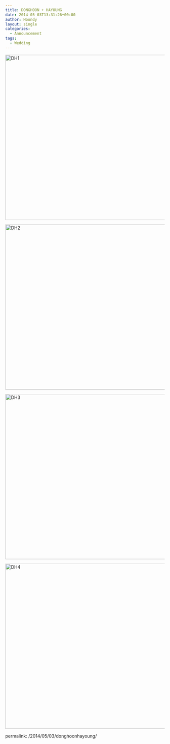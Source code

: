 ```yaml
---
title: DONGHOON + HAYOUNG
date: 2014-05-03T13:31:26+00:00
author: Hoondy
layout: single
categories:
  - Announcement
tags:
  - Wedding
---
```

[<img class="aligncenter size-full wp-image-441" alt="DH1" src="http://hoondy.com/wp-content/uploads/2014/05/DH1-e1399091102751.png" width="520" height="520" />](http://hoondy.com/wp-content/uploads/2014/05/DH1-e1399091102751.png)

[<img class="aligncenter size-full wp-image-442" alt="DH2" src="http://hoondy.com/wp-content/uploads/2014/05/DH2-e1399091172913.png" width="520" height="520" />](http://hoondy.com/wp-content/uploads/2014/05/DH2-e1399091172913.png)

[<img class="aligncenter size-full wp-image-443" alt="DH3" src="http://hoondy.com/wp-content/uploads/2014/05/DH3-e1399091233146.png" width="520" height="520" />](http://hoondy.com/wp-content/uploads/2014/05/DH3-e1399091233146.png)

[<img class="aligncenter size-full wp-image-444" alt="DH4" src="http://hoondy.com/wp-content/uploads/2014/05/DH4-e1399091296554.png" width="520" height="520" />](http://hoondy.com/wp-content/uploads/2014/05/DH4-e1399091296554.png)

permalink: /2014/05/03/donghoonhayoung/